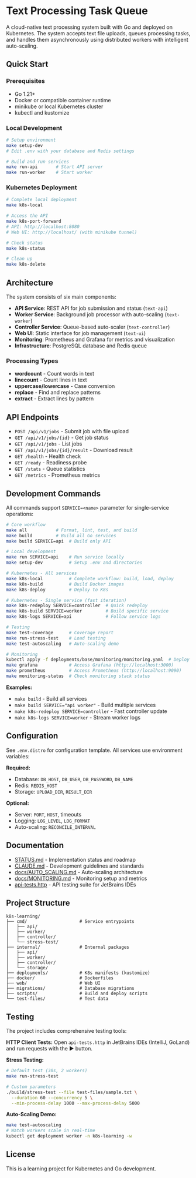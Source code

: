 # Text Processing Task Queue

A cloud-native text processing system built with Go and deployed on Kubernetes. The system accepts text file uploads, queues processing tasks, and handles them asynchronously using distributed workers with intelligent auto-scaling.

## Quick Start

### Prerequisites
- Go 1.21+
- Docker or compatible container runtime
- minikube or local Kubernetes cluster
- kubectl and kustomize

### Local Development

```bash
# Setup environment
make setup-dev
# Edit .env with your database and Redis settings

# Build and run services
make run-api       # Start API server
make run-worker    # Start worker
```

### Kubernetes Deployment

```bash
# Complete local deployment
make k8s-local

# Access the API
make k8s-port-forward
# API: http://localhost:8080
# Web UI: http://localhost/ (with minikube tunnel)

# Check status
make k8s-status

# Clean up
make k8s-delete
```

## Architecture

The system consists of six main components:

- **API Service**: REST API for job submission and status (`text-api`)
- **Worker Service**: Background job processor with auto-scaling (`text-worker`)
- **Controller Service**: Queue-based auto-scaler (`text-controller`)
- **Web UI**: Static interface for job management (`text-ui`)
- **Monitoring**: Prometheus and Grafana for metrics and visualization
- **Infrastructure**: PostgreSQL database and Redis queue

### Processing Types

- **wordcount** - Count words in text
- **linecount** - Count lines in text
- **uppercase/lowercase** - Case conversion
- **replace** - Find and replace patterns
- **extract** - Extract lines by pattern

## API Endpoints

- `POST /api/v1/jobs` - Submit job with file upload
- `GET /api/v1/jobs/{id}` - Get job status
- `GET /api/v1/jobs` - List jobs
- `GET /api/v1/jobs/{id}/result` - Download result
- `GET /health` - Health check
- `GET /ready` - Readiness probe
- `GET /stats` - Queue statistics
- `GET /metrics` - Prometheus metrics

## Development Commands

All commands support `SERVICE=<name>` parameter for single-service operations:

```bash
# Core workflow
make all           # Format, lint, test, and build
make build         # Build all Go services
make build SERVICE=api  # Build only API

# Local development
make run SERVICE=api    # Run service locally
make setup-dev          # Setup .env and directories

# Kubernetes - All services
make k8s-local          # Complete workflow: build, load, deploy
make k8s-build          # Build Docker images
make k8s-deploy         # Deploy to K8s

# Kubernetes - Single service (fast iteration)
make k8s-redeploy SERVICE=controller  # Quick redeploy
make k8s-build SERVICE=worker         # Build specific service
make k8s-logs SERVICE=api             # Follow service logs

# Testing
make test-coverage      # Coverage report
make run-stress-test    # Load testing
make test-autoscaling   # Auto-scaling demo

# Monitoring
kubectl apply -f deployments/base/monitoring/monitoring.yaml  # Deploy
make grafana            # Access Grafana (http://localhost:3000)
make prometheus         # Access Prometheus (http://localhost:9090)
make monitoring-status  # Check monitoring stack status
```

**Examples:**
- `make build` - Build all services
- `make build SERVICE="api worker"` - Build multiple services
- `make k8s-redeploy SERVICE=controller` - Fast controller update
- `make k8s-logs SERVICE=worker` - Stream worker logs

## Configuration

See `.env.distro` for configuration template. All services use environment variables:

**Required:**
- Database: `DB_HOST`, `DB_USER`, `DB_PASSWORD`, `DB_NAME`
- Redis: `REDIS_HOST`
- Storage: `UPLOAD_DIR`, `RESULT_DIR`

**Optional:**
- Server: `PORT`, `HOST`, timeouts
- Logging: `LOG_LEVEL`, `LOG_FORMAT`
- Auto-scaling: `RECONCILE_INTERVAL`

## Documentation

- [STATUS.md](STATUS.md) - Implementation status and roadmap
- [CLAUDE.md](CLAUDE.md) - Development guidelines and standards
- [docs/AUTO_SCALING.md](docs/AUTO_SCALING.md) - Auto-scaling architecture
- [docs/MONITORING.md](docs/MONITORING.md) - Monitoring setup and metrics
- [api-tests.http](api-tests.http) - API testing suite for JetBrains IDEs

## Project Structure

```
k8s-learning/
├── cmd/                    # Service entrypoints
│   ├── api/
│   ├── worker/
│   ├── controller/
│   └── stress-test/
├── internal/               # Internal packages
│   ├── api/
│   ├── worker/
│   ├── controller/
│   └── storage/
├── deployments/            # K8s manifests (kustomize)
├── docker/                 # Dockerfiles
├── web/                    # Web UI
├── migrations/             # Database migrations
├── scripts/                # Build and deploy scripts
└── test-files/             # Test data
```

## Testing

The project includes comprehensive testing tools:

**HTTP Client Tests:**
Open `api-tests.http` in JetBrains IDEs (IntelliJ, GoLand) and run requests with the ▶️ button.

**Stress Testing:**
```bash
# Default test (30s, 2 workers)
make run-stress-test

# Custom parameters
./build/stress-test --file test-files/sample.txt \
  --duration 60 --concurrency 5 \
  --min-process-delay 1000 --max-process-delay 5000
```

**Auto-Scaling Demo:**
```bash
make test-autoscaling
# Watch workers scale in real-time
kubectl get deployment worker -n k8s-learning -w
```

## License

This is a learning project for Kubernetes and Go development.
